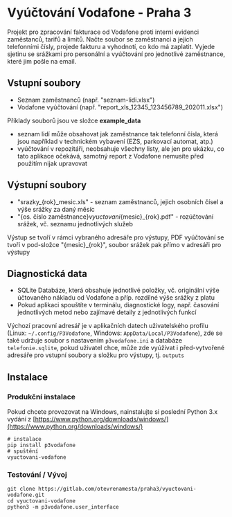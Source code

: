 # Vyúčtování Vodafone - Praha 3

Projekt pro zpracování fakturace od Vodafone proti interní evidenci zaměstanců, tarifů a limitů.
Načte soubor se zaměstnanci a jejich telefonními čísly, projede fakturu a vyhodnotí, co kdo má zaplatit.
Vyjede sjetinu se srážkami pro personální a vyúčtování pro jednotlivé zaměstnance, které jim pošle na email.

## Vstupní soubory

- Seznam zaměstnanců (např. "seznam-lidi.xlsx")
- Vodafone vyúčtování (např. "report_xls_12345_123456789_202011.xlsx")

Příklady souborů jsou ve složce **example_data**

- seznam lidí může obsahovat jak zaměstnance tak telefonní čísla, která jsou například v technickém vybavení (EZS, parkovací automat, atp.)
- vyúčtování v repozitáři, neobsahuje všechny listy, ale jen pro ukázku, co tato aplikace očekává, samotný report z Vodafone nemusíte před použitím nijak upravovat

## Výstupní soubory

- "srazky_{rok}_mesic.xls" - seznam zaměstnanců, jejich osobních čísel a výše srážky za daný měsíc
- "{os. číslo zaměstnance}_vyuctovani_{mesic}_{rok}.pdf" - rozúčtování srážek, vč. seznamu jednotlivých služeb

Výstup se tvoří v rámci vybraného adresáře pro výstupy, PDF vyúčtování se tvoří v pod-složce "{mesic}_{rok}", soubor srážek pak přímo v adresáři pro výstupy

## Diagnostická data

- SQLite Databáze, která obsahuje jednotlivé položky, vč. originální výše účtovaného nákladu od Vodafone a příp. rozdílné výše srážky z platu
- Pokud aplikaci spouštíte v terminálu, diagnostické logy, např. časování jednotlivých metod nebo zajímavé detaily z jednotlivých funkcí

Výchozí pracovní adresář je v aplikačních datech uživatelského profilu (Linux: `~/.config/P3Vodafone`, Windows: `AppData/Local/P3Vodafone`), zde se také udržuje soubor s nastavením `p3vodafone.ini` a databáze `telefonie.sqlite`,
pokud uživatel chce, může zde vyúžívat i před-vytvořené adresáře pro vstupní soubory a složku pro výstupy, tj. `outputs`

## Instalace

### Produkční instalace

Pokud chcete provozovat na Windows, nainstalujte si poslední Python 3.x vydání z [https://www.python.org/downloads/windows/](https://www.python.org/downloads/windows/)
```
# instalace
pip install p3vodafone
# spuštění
vyuctovani-vodafone
```

### Testování / Vývoj

```
git clone https://gitlab.com/otevrenamesta/praha3/vyuctovani-vodafone.git
cd vyuctovani-vodafone
python3 -m p3vodafone.user_interface
```
